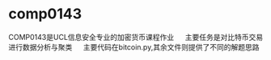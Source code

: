 # comp0143
COMP0143是UCL信息安全专业的加密货币课程作业
&emsp; 
主要任务是对比特币交易进行数据分析与聚类
&emsp;
主要代码在bitcoin.py,其余文件则提供了不同的解题思路
